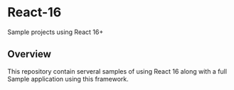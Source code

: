 # React-16
Sample projects using React 16+

## Overview
This repository contain serveral samples of using React 16 along with a full Sample application using this framework.
